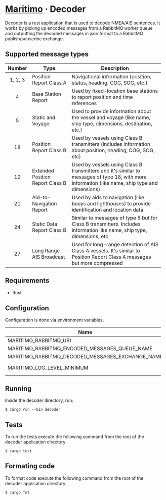 # [Maritimo](https://maritimo.digital/) &middot; Decoder

Decoder is a rust application that is used to decode NMEA/AIS sentences. It works by picking up encoded messages from a RabbitMQ worker queue and outputting the decoded messages in json format to a RabbitMQ publish/subscribe exchange.

## Supported message types

| Number  | Type                             | Description                                                                                                                                     |
| :-----: | -------------------------------- | ----------------------------------------------------------------------------------------------------------------------------------------------- |
| 1, 2, 3 | Position Report Class A          | Navigational information (position, status, heading, COG, SOG, etc.)                                                                            |
|    4    | Base Station Report              | Used by fixed-location base stations to report position and time references                                                                     |
|    5    | Static and Voyage                | Used to provide information about the vessel and voyage (like name, ship type, dimensions, destination, etc.)                                   |
|   18    | Position Report Class B          | Used by vessels using Class B transmitters (includes information about position, heading, COG, SOG, etc)                                        |
|   19    | Extended Position Report Class B | Used by vessels using Class B transmitters and it's similar to messages of type 18, with more information (like name, ship type and dimensions) |
|   21    | Aid-to-Navigation Report         | Used by aids to navigation (like buoys and lighthouses) to provide identification and location data                                             |
|   24    | Static Data Report Class B       | Similar to messages of type 5 but for Class B transmitters. Includes information like name, ship type, dimensions, etc.                         |
|   27    | Long Range AIS Broadcast         | Used for long-range detection of AIS Class A vessels. It's similar to Position Report Class A messages but more compressed                      |

## Requirements

- Rust

## Configuration

Configuration is done via environment variables.

| Name                                             | Description                                                        |
| ------------------------------------------------ | ------------------------------------------------------------------ |
| MARITIMO_RABBITMQ_URI                            | URI for the RabbitMQ broker instance                               |
| MARITIMO_RABBITMQ_ENCODED_MESSAGES_QUEUE_NAME    | Broker queue name for encoded messages                             |
| MARITIMO_RABBITMQ_DECODED_MESSAGES_EXCHANGE_NAME | Broker exchange name for decoded messages                          |
| MARITIMO_LOG_LEVEL_MINIMUM                       | Minimum logging level (TRACE/DEBUG/INFORMATION/WARNING/ERROR/NONE) |

## Running

Inside the decoder directory, run:

    $ cargo run --bin decoder

## Tests

To run the tests execute the following command from the root of the decoder application directory:

    $ cargo test

## Formating code

To format code execute the following command from the root of the decoder application directory:

    $ cargo fmt
